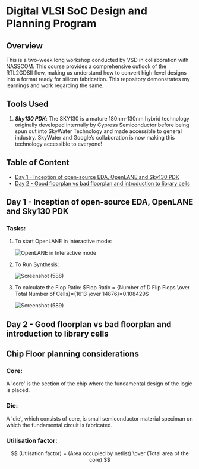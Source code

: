 # Digital VLSI SoC Design and Planning Program
## Overview
This is a two-week long workshop conducted by VSD in collaboration with NASSCOM. This course provides a comprehensive outlook of the RTL2GDSII flow, making us understand how to convert high-level designs into a format ready for silicon fabrication. This repository demonstrates my learnings and work regarding the same. 
## Tools Used
1. **_Sky130 PDK_**: The SKY130 is a mature 180nm-130nm hybrid technology originally developed internally by Cypress Semiconductor before being spun out into SkyWater Technology and made accessible to general industry. SkyWater and Google’s collaboration is now making this technology accessible to everyone!
## Table of Content
* [Day 1 - Inception of open-source EDA, OpenLANE and Sky130 PDK](#Day-1---Inception-of-open---source-EDA-,-OpenLANE-and-Sky130-PDK)
* [Day 2 - Good floorplan vs bad floorplan and introduction to library cells](#Day-2---Good-floorplan-vs-bad-floorplan-and-introduction-to-library-cells)
## Day 1 - Inception of open-source EDA, OpenLANE and Sky130 PDK
### Tasks:
1. To start OpenLANE in interactive mode:
   
   ![OpenLANE in Interactive mode](https://github.com/user-attachments/assets/42757203-6ae1-4684-86ed-9a4f344b5a19)
3. To Run Synthesis:
   
   ![Screenshot (588)](https://github.com/user-attachments/assets/d3cc703d-61c0-4e8a-a1d2-ac53e8d46fe4)
3. To calculate the Flop Ratio:
   $Flop Ratio = {Number of D Flip Flops \over Total Number of Cells}={1613 \over 14876}=0.108429$
 
   ![Screenshot (589)](https://github.com/user-attachments/assets/337462f1-7d34-4da7-8288-de02d24b6a15)

## Day 2 - Good floorplan vs bad floorplan and introduction to library cells
## Chip Floor planning considerations
### Core: 
A 'core' is the section of the chip where the fundamental design of the logic is placed.
### Die:
A 'die', which consists of core, is small semiconductor material speciman on which the fundamental circuit is fabricated. 
### Utilisation factor: 
$$
(Utlisation factor) = (Area occupied by netlist) \over (Total area of the core)
$$






 
  

   






